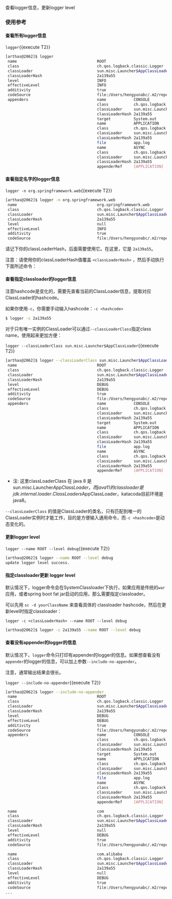 
查看logger信息，更新logger level

### 使用参考

#### 查看所有logger信息

`logger`{{execute T2}}

```bash
[arthas@2062]$ logger
 name                                   ROOT
 class                                  ch.qos.logback.classic.Logger
 classLoader                            sun.misc.Launcher$AppClassLoader@2a139a55
 classLoaderHash                        2a139a55
 level                                  INFO
 effectiveLevel                         INFO
 additivity                             true
 codeSource                             file:/Users/hengyunabc/.m2/repository/ch/qos/logback/logback-classic/1.2.3/logback-classic-1.2.3.jar
 appenders                              name            CONSOLE
                                        class           ch.qos.logback.core.ConsoleAppender
                                        classLoader     sun.misc.Launcher$AppClassLoader@2a139a55
                                        classLoaderHash 2a139a55
                                        target          System.out
                                        name            APPLICATION
                                        class           ch.qos.logback.core.rolling.RollingFileAppender
                                        classLoader     sun.misc.Launcher$AppClassLoader@2a139a55
                                        classLoaderHash 2a139a55
                                        file            app.log
                                        name            ASYNC
                                        class           ch.qos.logback.classic.AsyncAppender
                                        classLoader     sun.misc.Launcher$AppClassLoader@2a139a55
                                        classLoaderHash 2a139a55
                                        appenderRef     [APPLICATION]
```


#### 查看指定名字的logger信息

`logger -n org.springframework.web`{{execute T2}}

```bash
[arthas@2062]$ logger -n org.springframework.web
 name                                   org.springframework.web
 class                                  ch.qos.logback.classic.Logger
 classLoader                            sun.misc.Launcher$AppClassLoader@2a139a55
 classLoaderHash                        2a139a55
 level                                  null
 effectiveLevel                         INFO
 additivity                             true
 codeSource                             file:/Users/hengyunabc/.m2/repository/ch/qos/logback/logback-classic/1.2.3/logback-classic-1.2.3.jar
```

请记下你的classLoaderHash，后面需要使用它。在这里，它是 `2a139a55`。

注意：请使用你的classLoaderHash值覆盖 `<classLoaderHash>` ，然后手动执行下面所述命令：

#### 查看指定classloader的logger信息

注意hashcode是变化的，需要先查看当前的ClassLoader信息，提取对应ClassLoader的hashcode。

如果你使用`-c`，你需要手动输入hashcode：`-c <hashcode>`

```bash
$ logger -c 2a139a55
```

对于只有唯一实例的ClassLoader可以通过`--classLoaderClass`指定class name，使用起来更加方便：

`logger --classLoaderClass sun.misc.Launcher$AppClassLoader`{{execute T2}}

```bash
[arthas@2062]$ logger --classLoaderClass sun.misc.Launcher$AppClassLoader
 name                                   ROOT
 class                                  ch.qos.logback.classic.Logger
 classLoader                            sun.misc.Launcher$AppClassLoader@2a139a55
 classLoaderHash                        2a139a55
 level                                  DEBUG
 effectiveLevel                         DEBUG
 additivity                             true
 codeSource                             file:/Users/hengyunabc/.m2/repository/ch/qos/logback/logback-classic/1.2.3/logback-classic-1.2.3.jar
 appenders                              name            CONSOLE
                                        class           ch.qos.logback.core.ConsoleAppender
                                        classLoader     sun.misc.Launcher$AppClassLoader@2a139a55
                                        classLoaderHash 2a139a55
                                        target          System.out
                                        name            APPLICATION
                                        class           ch.qos.logback.core.rolling.RollingFileAppender
                                        classLoader     sun.misc.Launcher$AppClassLoader@2a139a55
                                        classLoaderHash 2a139a55
                                        file            app.log
                                        name            ASYNC
                                        class           ch.qos.logback.classic.AsyncAppender
                                        classLoader     sun.misc.Launcher$AppClassLoader@2a139a55
                                        classLoaderHash 2a139a55
                                        appenderRef     [APPLICATION]
```

  * 注: 这里classLoaderClass 在 java 8 是 sun.misc.Launcher$AppClassLoader，而java 11的classloader是jdk.internal.loader.ClassLoaders$AppClassLoader，katacoda目前环境是java8。

`--classLoaderClass` 的值是ClassLoader的类名，只有匹配到唯一的ClassLoader实例时才能工作，目的是方便输入通用命令，而`-c <hashcode>`是动态变化的。

#### 更新logger level

`logger --name ROOT --level debug`{{execute T2}}

```bash
[arthas@2062]$ logger --name ROOT --level debug
update logger level success.
```

#### 指定classloader更新 logger level

默认情况下，logger命令会在SystemClassloader下执行，如果应用是传统的`war`应用，或者spring boot fat jar启动的应用，那么需要指定classloader。

可以先用 `sc -d yourClassName` 来查看具体的 classloader hashcode，然后在更新level时指定classloader：

`logger -c <classLoaderHash> --name ROOT --level debug`

```bash
[arthas@2062]$ logger -c 2a139a55 --name ROOT --level debug
```

#### 查看没有appender的logger的信息


默认情况下，`logger`命令只打印有appender的logger的信息。如果想查看没有`appender`的logger的信息，可以加上参数`--include-no-appender`。

注意，通常输出结果会很长。

`logger --include-no-appender`{{execute T2}}

```bash
[arthas@2062]$ logger --include-no-appender
 name                                   ROOT
 class                                  ch.qos.logback.classic.Logger
 classLoader                            sun.misc.Launcher$AppClassLoader@2a139a55
 classLoaderHash                        2a139a55
 level                                  DEBUG
 effectiveLevel                         DEBUG
 additivity                             true
 codeSource                             file:/Users/hengyunabc/.m2/repository/ch/qos/logback/logback-classic/1.2.3/logback-classic-1.2.3.jar
 appenders                              name            CONSOLE
                                        class           ch.qos.logback.core.ConsoleAppender
                                        classLoader     sun.misc.Launcher$AppClassLoader@2a139a55
                                        classLoaderHash 2a139a55
                                        target          System.out
                                        name            APPLICATION
                                        class           ch.qos.logback.core.rolling.RollingFileAppender
                                        classLoader     sun.misc.Launcher$AppClassLoader@2a139a55
                                        classLoaderHash 2a139a55
                                        file            app.log
                                        name            ASYNC
                                        class           ch.qos.logback.classic.AsyncAppender
                                        classLoader     sun.misc.Launcher$AppClassLoader@2a139a55
                                        classLoaderHash 2a139a55
                                        appenderRef     [APPLICATION]

 name                                   com
 class                                  ch.qos.logback.classic.Logger
 classLoader                            sun.misc.Launcher$AppClassLoader@2a139a55
 classLoaderHash                        2a139a55
 level                                  null
 effectiveLevel                         DEBUG
 additivity                             true
 codeSource                             file:/Users/hengyunabc/.m2/repository/ch/qos/logback/logback-classic/1.2.3/logback-classic-1.2.3.jar

 name                                   com.alibaba
 class                                  ch.qos.logback.classic.Logger
 classLoader                            sun.misc.Launcher$AppClassLoader@2a139a55
 classLoaderHash                        2a139a55
 level                                  null
 effectiveLevel                         DEBUG
 additivity                             true
 codeSource                             file:/Users/hengyunabc/.m2/repository/ch/qos/logback/logback-classic/1.2.3/logback-classic-1.2.3.jar
...
```
